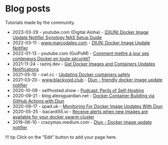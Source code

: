 # Blog posts

Tutorials made by the community.

<!-- please, keep date sorting -->
- 2023-03-29 - youtube.com (Digital Aloha) - [(DIUN) Docker Image Update Notifier Synology NAS Setup Guide](https://youtu.be/xVhIRrJYO3E)
- 2022-03-11 - www.marcodaleo.com - [DIUN: Docker Image Update Notifier](https://www.marcodaleo.com/posts/diun/)
- 2022-01-13 - youtube.com (GuiPoM) - [Comment mettre à jour ses conteneurs Docker en toute sécurité?](https://www.youtube.com/watch?v=Bcvboctk0Uw)
- 2021-11-24 - razinj.dev - [Get Docker Images and Containers Updates Notifications](https://razinj.dev/docker-images-and-containers-update-notifications/#bonus-tool-diun)
- 2021-05-10 - cwl.cc - [Updating Docker containers safely](https://cwl.cc/2021/05/updating-docker-containers-safely.html)
- 2021-03-20 - www.blackvoid.club - [Diun - friendly docker image update notifier](https://www.blackvoid.club/diun-friendly-docker-image-update-notifier/)
- 2020-10-09 - selfhosted.show - [Podcast: Perils of Self-Hosting](https://selfhosted.show/29?t=637)
- 2020-09-21 - blog.alexsguardian.net - [Docker Container Building via GitHub Actions with Diun](https://blog.alexsguardian.net/2020/09/21/docker-container-building-via-github-actions-with-diun/)
- 2020-09-17 - spad.uk - [Monitoring For Docker Image Updates With Diun](https://spad.uk/monitoring-for-docker-image-updates-with-diun/)
- 2020-05-25 - bacardi55.io - [Receive alerts when new images are available for your docker swarm cluster](https://bacardi55.io/2020/05/05/receive-alerts-when-new-images-are-available-for-your-docker-swarm-cluster-with-diun/)
- 2019-06-10 - crazymax.medium.com - [Diun - Docker image update notifier](https://crazymax.medium.com/diun-docker-image-update-notifier-78f09e29b469)

!!! tip
    Click on the "Edit" button to add your page here.
